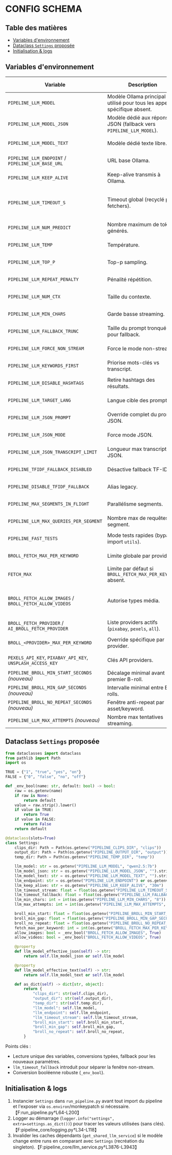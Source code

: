 # CONFIG SCHEMA

## Table des matières
- [Variables d'environnement](#variables-denvironnement)
- [Dataclass `Settings` proposée](#dataclass-settings-proposee)
- [Initialisation & logs](#initialisation--logs)

## Variables d'environnement
| Variable | Description | Type / Domaine | Valeur par défaut | Référence |
|---|---|---|---|---|
| `PIPELINE_LLM_MODEL` | Modèle Ollama principal utilisé pour tous les appels si spécifique absent. | `str` non vide | `"qwen2.5:7b"` | 【F:pipeline_core/llm_service.py†L155-L166】 |
| `PIPELINE_LLM_MODEL_JSON` | Modèle dédié aux réponses JSON (fallback vers `PIPELINE_LLM_MODEL`). | `str` | hérite de `PIPELINE_LLM_MODEL` | 【F:pipeline_core/llm_service.py†L2607-L2610】 |
| `PIPELINE_LLM_MODEL_TEXT` | Modèle dédié texte libre. | `str` | hérite de `PIPELINE_LLM_MODEL` | 【F:pipeline_core/llm_service.py†L2607-L2615】 |
| `PIPELINE_LLM_ENDPOINT` / `PIPELINE_LLM_BASE_URL` | URL base Ollama. | URL | `http://localhost:11434` | 【F:pipeline_core/llm_service.py†L155-L166】 |
| `PIPELINE_LLM_KEEP_ALIVE` | Keep-alive transmis à Ollama. | `str` (durée ex `30m`) | `"30m"` | 【F:pipeline_core/llm_service.py†L1464-L1474】 |
| `PIPELINE_LLM_TIMEOUT_S` | Timeout global (recyclé pour fetchers). | `float > 0` | `60.0` (LLM) / `8.0` (fetchers) | 【F:pipeline_core/llm_service.py†L172-L184】【F:pipeline_core/configuration.py†L356-L365】 |
| `PIPELINE_LLM_NUM_PREDICT` | Nombre maximum de tokens générés. | `int >= 1` | `256` | 【F:pipeline_core/llm_service.py†L182-L183】 |
| `PIPELINE_LLM_TEMP` | Température. | `float >= 0` | `0.3` | 【F:pipeline_core/llm_service.py†L182-L184】 |
| `PIPELINE_LLM_TOP_P` | Top-p sampling. | `float 0-1` | `0.9` | 【F:pipeline_core/llm_service.py†L183-L184】 |
| `PIPELINE_LLM_REPEAT_PENALTY` | Pénalité répétition. | `float >=0` | `1.1` | 【F:pipeline_core/llm_service.py†L1405-L1409】 |
| `PIPELINE_LLM_NUM_CTX` | Taille du contexte. | `int` | `4096` | 【F:pipeline_core/llm_service.py†L1411-L1412】 |
| `PIPELINE_LLM_MIN_CHARS` | Garde basse streaming. | `int >=0` | `8` | 【F:pipeline_core/llm_service.py†L1486-L1491】 |
| `PIPELINE_LLM_FALLBACK_TRUNC` | Taille du prompt tronqué pour fallback. | `int >0` | `3500` | 【F:pipeline_core/llm_service.py†L1492-L1500】 |
| `PIPELINE_LLM_FORCE_NON_STREAM` | Force le mode non-stream. | Booléen (`1/true/...`) | `False` | 【F:pipeline_core/llm_service.py†L1501-L1511】 |
| `PIPELINE_LLM_KEYWORDS_FIRST` | Priorise mots-clés vs transcript. | Booléen | `True` si unset | 【F:pipeline_core/llm_service.py†L112-L119】 |
| `PIPELINE_LLM_DISABLE_HASHTAGS` | Retire hashtags des résultats. | Booléen | `False` | 【F:pipeline_core/llm_service.py†L127-L133】 |
| `PIPELINE_LLM_TARGET_LANG` | Langue cible des prompts. | `str` (code) | `"en"` | 【F:pipeline_core/llm_service.py†L119-L125】 |
| `PIPELINE_LLM_JSON_PROMPT` | Override complet du prompt JSON. | `str` | `None` | 【F:pipeline_core/llm_service.py†L1267-L1276】 |
| `PIPELINE_LLM_JSON_MODE` | Force mode JSON. | Booléen | `False` | 【F:pipeline_core/llm_service.py†L1310-L1326】 |
| `PIPELINE_LLM_JSON_TRANSCRIPT_LIMIT` | Longueur max transcript en JSON. | `int` | `None` | 【F:pipeline_core/llm_service.py†L929-L940】 |
| `PIPELINE_TFIDF_FALLBACK_DISABLED` | Désactive fallback TF-IDF. | Booléen | `False` | 【F:pipeline_core/configuration.py†L88-L118】 |
| `PIPELINE_DISABLE_TFIDF_FALLBACK` | Alias legacy. | Booléen | `False` + warning | 【F:pipeline_core/configuration.py†L88-L118】 |
| `PIPELINE_MAX_SEGMENTS_IN_FLIGHT` | Parallélisme segments. | `int >=1` | `1` | 【F:pipeline_core/configuration.py†L184-L188】 |
| `PIPELINE_LLM_MAX_QUERIES_PER_SEGMENT` | Nombre max de requêtes par segment. | `int >=1` | `3` | 【F:pipeline_core/configuration.py†L188-L190】 |
| `PIPELINE_FAST_TESTS` | Mode tests rapides (bypass import `utils`). | Booléen | `False` | 【F:pipeline_core/llm_service.py†L35-L47】 |
| `BROLL_FETCH_MAX_PER_KEYWORD` | Limite globale par provider. | `int >=1` | Config (`6`) | 【F:pipeline_core/configuration.py†L373-L421】 |
| `FETCH_MAX` | Limite par défaut si `BROLL_FETCH_MAX_PER_KEYWORD` absent. | `int >=1` | `8` | 【F:pipeline_core/configuration.py†L366-L379】 |
| `BROLL_FETCH_ALLOW_IMAGES` / `BROLL_FETCH_ALLOW_VIDEOS` | Autorise types média. | Booléen | Config (`True/True`) | 【F:pipeline_core/configuration.py†L203-L233】【F:pipeline_core/configuration.py†L423-L431】 |
| `BROLL_FETCH_PROVIDER` / `AI_BROLL_FETCH_PROVIDER` | Liste providers actifs (`pixabay`, `pexels`, `all`). | CSV | `pixabay` | 【F:pipeline_core/configuration.py†L379-L404】 |
| `BROLL_<PROVIDER>_MAX_PER_KEYWORD` | Override spécifique par provider. | `int >=1` | `None` | 【F:pipeline_core/configuration.py†L395-L413】 |
| `PEXELS_API_KEY`, `PIXABAY_API_KEY`, `UNSPLASH_ACCESS_KEY` | Clés API providers. | `str` | `None` | 【F:pipeline_core/fetchers.py†L714-L775】 |
| `PIPELINE_BROLL_MIN_START_SECONDS` *(nouveau)* | Décalage minimal avant premier B-roll. | `float >=0` | `2.0` (proposé) | — |
| `PIPELINE_BROLL_MIN_GAP_SECONDS` *(nouveau)* | Intervalle minimal entre B-rolls. | `float >=0` | `1.5` (aligné config) | — |
| `PIPELINE_BROLL_NO_REPEAT_SECONDS` *(nouveau)* | Fenêtre anti-repeat par asset/keyword. | `float >=0` | `6.0` (proposé) | — |
| `PIPELINE_LLM_MAX_ATTEMPTS` *(nouveau)* | Nombre max tentatives streaming. | `int >=1` | `3` | — |

## Dataclass `Settings` proposée
```python
from dataclasses import dataclass
from pathlib import Path
import os

TRUE = {"1", "true", "yes", "on"}
FALSE = {"0", "false", "no", "off"}

def _env_bool(name: str, default: bool) -> bool:
    raw = os.getenv(name)
    if raw is None:
        return default
    value = raw.strip().lower()
    if value in TRUE:
        return True
    if value in FALSE:
        return False
    return default

@dataclass(slots=True)
class Settings:
    clips_dir: Path = Path(os.getenv("PIPELINE_CLIPS_DIR", "clips"))
    output_dir: Path = Path(os.getenv("PIPELINE_OUTPUT_DIR", "output"))
    temp_dir: Path = Path(os.getenv("PIPELINE_TEMP_DIR", "temp"))

    llm_model: str = os.getenv("PIPELINE_LLM_MODEL", "qwen2.5:7b")
    llm_model_json: str = os.getenv("PIPELINE_LLM_MODEL_JSON", "").strip()
    llm_model_text: str = os.getenv("PIPELINE_LLM_MODEL_TEXT", "").strip()
    llm_endpoint: str = os.getenv("PIPELINE_LLM_ENDPOINT") or os.getenv("PIPELINE_LLM_BASE_URL") or "http://localhost:11434"
    llm_keep_alive: str = os.getenv("PIPELINE_LLM_KEEP_ALIVE", "30m")
    llm_timeout_stream: float = float(os.getenv("PIPELINE_LLM_TIMEOUT_S", "60"))
    llm_timeout_fallback: float = float(os.getenv("PIPELINE_LLM_FALLBACK_TIMEOUT_S", "45"))
    llm_min_chars: int = int(os.getenv("PIPELINE_LLM_MIN_CHARS", "8"))
    llm_max_attempts: int = int(os.getenv("PIPELINE_LLM_MAX_ATTEMPTS", "3"))

    broll_min_start: float = float(os.getenv("PIPELINE_BROLL_MIN_START_SECONDS", "2.0"))
    broll_min_gap: float = float(os.getenv("PIPELINE_BROLL_MIN_GAP_SECONDS", "1.5"))
    broll_no_repeat: float = float(os.getenv("PIPELINE_BROLL_NO_REPEAT_SECONDS", "6.0"))
    fetch_max_per_keyword: int = int(os.getenv("BROLL_FETCH_MAX_PER_KEYWORD", os.getenv("FETCH_MAX", "8")))
    allow_images: bool = _env_bool("BROLL_FETCH_ALLOW_IMAGES", True)
    allow_videos: bool = _env_bool("BROLL_FETCH_ALLOW_VIDEOS", True)

    @property
    def llm_model_effective_json(self) -> str:
        return self.llm_model_json or self.llm_model

    @property
    def llm_model_effective_text(self) -> str:
        return self.llm_model_text or self.llm_model

    def as_dict(self) -> dict[str, object]:
        return {
            "clips_dir": str(self.clips_dir),
            "output_dir": str(self.output_dir),
            "temp_dir": str(self.temp_dir),
            "llm_model": self.llm_model,
            "llm_endpoint": self.llm_endpoint,
            "llm_timeout_stream": self.llm_timeout_stream,
            "broll_min_start": self.broll_min_start,
            "broll_min_gap": self.broll_min_gap,
            "broll_no_repeat": self.broll_no_repeat,
        }
```
Points clés :
- Lecture unique des variables, conversions typées, fallback pour les nouveaux paramètres.
- `llm_timeout_fallback` introduit pour séparer la fenêtre non-stream.
- Conversion booléenne robuste (`_env_bool`).

## Initialisation & logs
1. Instancier `Settings` dans `run_pipeline.py` avant tout import du pipeline et l'exposer via `os.environ`/monkeypatch si nécessaire.【F:run_pipeline.py†L64-L200】
2. Logger au démarrage (`logger.info("settings", extra=settings.as_dict())`) pour tracer les valeurs utilisées (sans clés).【F:pipeline_core/logging.py†L34-L118】
3. Invalider les caches dépendants (`get_shared_llm_service`) si le modèle change entre runs en comparant avec `Settings` (recréation du singleton).【F:pipeline_core/llm_service.py†L3876-L3943】
